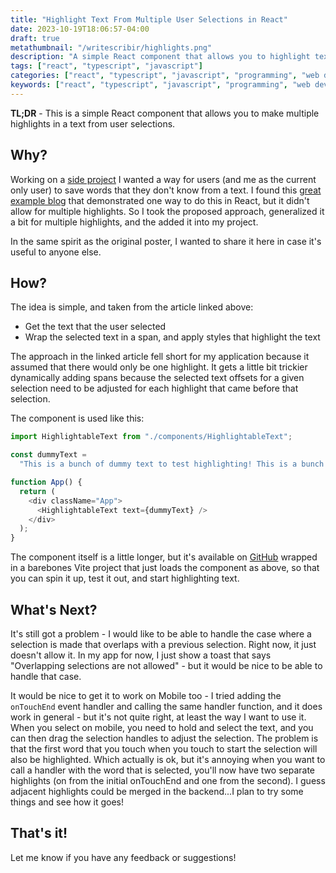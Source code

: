 ```yaml
---
title: "Highlight Text From Multiple User Selections in React"
date: 2023-10-19T18:06:57-04:00
draft: true
metathumbnail: "/writescribir/highlights.png"
description: "A simple React component that allows you to highlight text from multiple user selections."
tags: ["react", "typescript", "javascript"]
categories: ["react", "typescript", "javascript", "programming", "web development", "software development"]
keywords: ["react", "typescript", "javascript", "programming", "web development", "software development", "highlight selected text", "highlight multiple user selections in react"]
---
```


**TL;DR** - This is a simple React component that allows you to make multiple
highlights in a text from user selections.

## Why?
Working on a [side project](https://writescribir.com) I wanted a way for users
(and me as the current only user) to save words that they don't know from
a text. I found this [great example blog](https://medium.com/unprogrammer/a-simple-text-highlighting-component-with-react-e9f7a3c1791a) that demonstrated 
one way to do this in React, but it didn't allow for multiple highlights. So I 
took the proposed approach, generalized it a bit for multiple highlights, and 
the added it into my project.

In the same spirit as the original poster, I wanted to share it here in case it's useful to anyone else.

## How?

The idea is simple, and taken from the article linked above:
- Get the text that the user selected
- Wrap the selected text in a span, and apply styles that highlight the text

The approach in the linked article fell short for my application because it
assumed that there would only be one highlight. It gets a little bit trickier
dynamically adding spans because the selected text offsets for a given selection
need to be adjusted for each highlight that came before that selection.

The component is used like this:

``` typescript
import HighlightableText from "./components/HighlightableText";

const dummyText =
  "This is a bunch of dummy text to test highlighting! This is a bunch of dummy text to test highlighting. Test text to highlight. This is a bunch of fake test to test highlighting. Test text to highlight. This is a bunch of fake test to test highlighting.";

function App() {
  return (
    <div className="App">
      <HighlightableText text={dummyText} />
    </div>
  );
}
```

The component itself is a little longer, but it's available on [GitHub](https://github.com/heathhenley/HighlightableText) wrapped in 
a barebones Vite project that just loads the component as above, so that you
can spin it up, test it out, and start highlighting text.

## What's Next?

It's still got a problem - I would like to be able to handle the case where a
selection is made that overlaps with a previous selection. Right now, it just
doesn't allow it. In my app for now, I just show a toast that says "Overlapping
selections are not allowed" - but it would be nice to be able to handle that
case.

It would be nice to get it to work on Mobile too - I tried adding the `onTouchEnd` event handler and calling the same handler function, and it does
work in general - but it's not quite right, at least the way I want to use it.
When you select on mobile, you need to hold and select the text, and you can then drag the selection handles to adjust the selection. The problem is that the first word that you touch when you touch to start the selection will also be highlighted. Which actually is ok, but it's annoying when you want to call a
handler with the word that is selected, you'll now have two separate 
highlights (on from the initial onTouchEnd and one from the second). I guess 
adjacent highlights could be merged in the backend...I plan to try some things 
and see how it goes!

## That's it!

Let me know if you have any feedback or suggestions!